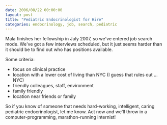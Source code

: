 ```yaml
---
date: 2006/08/22 00:00:00
layout: post
title: "Pediatric Endocrinologist for Hire"
categories: endocrinology, job, search, pediatric
---
```


Mala finishes her fellowship in July 2007, so we've entered job search mode. We've got a few interviews scheduled, but it just seems harder than it should be to find out who has positions available.

Some criteria:

- focus on clinical practice
- location with a lower cost of living than NYC (I guess that rules out ... NYC)
- friendly colleagues, staff, environment
- family friendly
- location near friends or family

So if you know of someone that needs hard-working, intelligent, caring pediatric endocrinologist, let me know. Act now and we'll throw in a computer-programming, marathon-running internist!